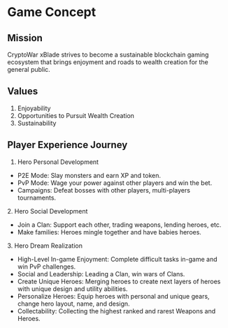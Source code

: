 # Game Concept

## Mission

CryptoWar xBlade strives to become a sustainable blockchain gaming ecosystem that brings enjoyment and roads to wealth creation for the general public.

## Values

1. Enjoyability
2. Opportunities to Pursuit Wealth Creation
3. Sustainability

## Player Experience Journey

1. Hero Personal Development

* P2E Mode: Slay monsters and earn XP and token.
* PvP Mode: Wage your power against other players and win the bet.
* Campaigns: Defeat bosses with other players, multi-players tournaments.

&#x20; 2\. Hero Social Development

* Join a Clan: Support each other, trading weapons, lending heroes, etc.
* Make families: Heroes mingle together and have babies heroes.

&#x20; 3\. Hero Dream Realization

* High-Level In-game Enjoyment: Complete difficult tasks in-game and win PvP challenges.
* Social and Leadership: Leading a Clan, win wars of Clans.
* Create Unique Heroes: Merging heroes to create next layers of heroes with unique design and utility abilities.
* Personalize Heroes: Equip heroes with personal and unique gears, change hero layout, name, and design.
* Collectability: Collecting the highest ranked and rarest Weapons and Heroes.

